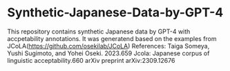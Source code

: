 # Synthetic-Japanese-Data-by-GPT-4
This repository contains synthetic Japanese data by GPT-4 with accpetability annotations. It was generatend based on the examples from JCoLA(https://github.com/osekilab/JCoLA)
References:
Taiga Someya, Yushi Sugimoto, and Yohei Oseki. 2023.659
Jcola: Japanese corpus of linguistic acceptability.660
arXiv preprint arXiv:2309.12676
